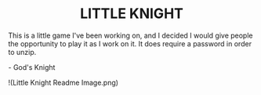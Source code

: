 <div align="center">
    <h1>LITTLE KNIGHT</h1>
</div>


This is a little game I've been working on, and I decided I would give people the opportunity to play it as I work on it.
It does require a password in order to unzip.

\- God's Knight

!(Little Knight Readme Image.png)

